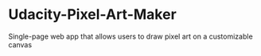 # Udacity-Pixel-Art-Maker
Single-page web app that allows users to draw pixel art on a customizable canvas
